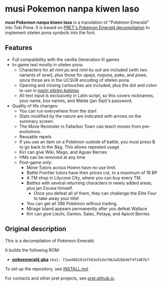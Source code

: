 # musi Pokemon nanpa kiwen laso

**musi Pokemon nanpa kiwen laso** is a translation of "Pokémon Emerald" into Toki Pona. It is based on [PRET's Pokémon Emerald decompilation](https://github.com/pret/pokeemerald/) to implement sitelen pona symbols into the font.

## Features

- Full compatibility with the vanilla Generation III games
- In-game text mostly in sitelen pona.
    - Characters for all *nimi pu* and *nimi ku suli* are included (with two variants of *sewi*), plus those for *apeja*, *majuna*, *pake*, and *powe*, since those are in the UCSUR encoding of sitelen pona.
    - Opening and closing cartouches are included, plus the dot and colon to use in [*nasin sitelen kalama*](https://sona.pona.la/wiki/nasin_sitelen_kalama).
    - All text input is exclusively in Latin script, so this covers nicknames, your name, box names, and Walda (jan Sipi)'s password.
- Quality of life changes:
    - You can run everywhere from the start
    - Stats modified by the nature are indicated with arrows on the summary screen.
    - The Move Reminder in Fallarbor Town can teach moves from pre-evolutions.
    - Reusable repels
    - If you use an item on a Pokémon outside of battle, you must press B to go back to the Bag. This allows repeated usage
    - Kiri can give Wiki, Mago, and Aguav Berries
    - HMs can be removed at any time
    - Post-game only:
        - Move Tutors across Hoenn have no use limit.
        - Battle Frontier tutors have their prices cut, to a maximum of 16 BP
        - A TM shop in Lilycove City, where you can buy every TM.
        - Battles with several returning characters in newly added areas, plus jan Esuwa himself.
            - Once you defeat all of them, they can challenge the Elite Four to take away your title!
        - You can get all 386 Pokémon without trading.
        - Mirage Island appears permanently after you defeat Wallace
        - Kiri can give Liechi, Ganlon, Salac, Petaya, and Apicot Berries

## Original description

This is a decompilation of Pokémon Emerald.

It builds the following ROM:

* [**pokeemerald.gba**](https://datomatic.no-intro.org/index.php?page=show_record&s=23&n=1961) `sha1: f3ae088181bf583e55daf962a92bb46f4f1d07b7`

To set up the repository, see [INSTALL.md](INSTALL.md).

For contacts and other pret projects, see [pret.github.io](https://pret.github.io/).
